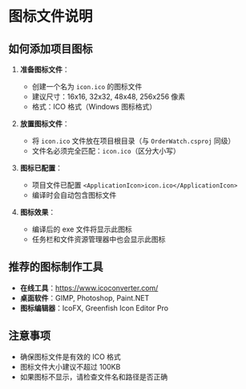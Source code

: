 # 图标文件说明

## 如何添加项目图标

1. **准备图标文件**：
   - 创建一个名为 `icon.ico` 的图标文件
   - 建议尺寸：16x16, 32x32, 48x48, 256x256 像素
   - 格式：ICO 格式（Windows 图标格式）

2. **放置图标文件**：
   - 将 `icon.ico` 文件放在项目根目录（与 `OrderWatch.csproj` 同级）
   - 文件名必须完全匹配：`icon.ico`（区分大小写）

3. **图标已配置**：
   - 项目文件已配置 `<ApplicationIcon>icon.ico</ApplicationIcon>`
   - 编译时会自动包含图标文件

4. **图标效果**：
   - 编译后的 exe 文件将显示此图标
   - 任务栏和文件资源管理器中也会显示此图标

## 推荐的图标制作工具

- **在线工具**：https://www.icoconverter.com/
- **桌面软件**：GIMP, Photoshop, Paint.NET
- **图标编辑器**：IcoFX, Greenfish Icon Editor Pro

## 注意事项

- 确保图标文件是有效的 ICO 格式
- 图标文件大小建议不超过 100KB
- 如果图标不显示，请检查文件名和路径是否正确

